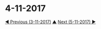 # 4-11-2017

[◀ Previous (3-11-2017)](https://github.com/humayuns/Workspace/blob/master/Diary/2017/November/3/notebook.md) [▲](https://github.com/humayuns/Workspace/tree/master/Diary/2017/November)
[Next (5-11-2017) ▶](https://github.com/humayuns/Workspace/blob/master/Diary/2017/November/5/notebook.md)